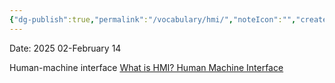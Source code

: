 ```yaml
---
{"dg-publish":true,"permalink":"/vocabulary/hmi/","noteIcon":"","created":"2025-02-14T15:46:01.100-06:00"}
---
```


Date: 2025 02-February 14

Human-machine interface
[What is HMI? Human Machine Interface](https://inductiveautomation.com/resources/article/what-is-hmi)
